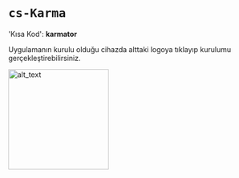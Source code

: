 # `cs-Karma`

'Kısa Kod': **karmator**

Uygulamanın kurulu olduğu cihazda alttaki logoya tıklayıp kurulumu gerçekleştirebilirsiniz.

[<img alt="alt_text" width="200px" src="https://i.imgur.com/7Wk9P2C.png"/>](https://kraptor123.github.io/redirect/?r=cloudstreamrepo://raw.githubusercontent.com/Kraptor123/cs-Karma/refs/heads/master/repo.json)